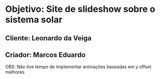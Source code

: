 # Objetivo: Site de slideshow sobre o sistema solar 
## Cliente: Leonardo da Veiga
## Criador: Marcos Eduardo

OBS: Não tive tempo de implementar animações baseadas em y offset melhores
